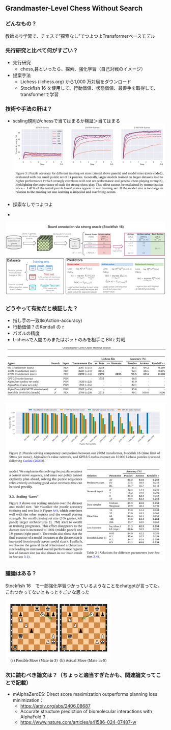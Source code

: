 ## Grandmaster-Level Chess Without Search

### どんなもの？

教師あり学習で、チェスで”探索なし”でつよつよTransformerベースモデル

### 先行研究と比べて何がすごい？

- 先行研究
    - chess,碁といったら、探索、強化学習（自己対戦のイメージ）
- 提案手法
    - Lichess (lichess.org) から1,000 万対局をダウンロード
    - Stockfish 16 を使用して、行動価値、状態価値、最善手を取得して、transformerで学習


### 技術や手法の肝は？

- scsling規則がchessで当てはまるか検証＞当てはまる
![](multi_token_prediction/4.png)

- 探索なしでつよつよ
- 
![](multi_token_prediction/1.png)
### どうやって有効だと検証した？

- 指し手の一致率(Action-accuracy)
- 行動価値？のKendall の 𝜏
- パズルの精度
- Lichessで人間のみまたはボットのみを相手に Blitz 対戦

![](multi_token_prediction/2.png)


![](multi_token_prediction/3.png)

### 議論はある？

Stockfish 16　で一部強化学習つかっているようなことをchatgptが言ってた。これつかってないともっとすごいな思った

![](multi_token_prediction/5.png)


### 次に読むべき論文は？（ちょっと適当すぎたかも、関連論文ってことで記載）

- mAlphaZeroES: Direct score maximization outperforms planning loss minimization：
    - https://arxiv.org/abs/2406.08687
  - Accurate structure prediction of biomolecular interactions with AlphaFold 3
  - https://www.nature.com/articles/s41586-024-07487-w